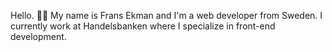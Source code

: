 Hello. 👋🏽 My name is Frans Ekman and I'm a web developer from Sweden. I currently work at Handelsbanken where I specialize in front-end development.
